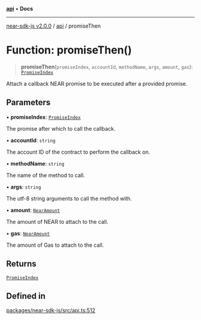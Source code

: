 [**api**](../README.md) • **Docs**

***

[near-sdk-js v2.0.0](../../packages.md) / [api](../README.md) / promiseThen

# Function: promiseThen()

> **promiseThen**(`promiseIndex`, `accountId`, `methodName`, `args`, `amount`, `gas`): [`PromiseIndex`](../../utils/type-aliases/PromiseIndex.md)

Attach a callback NEAR promise to be executed after a provided promise.

## Parameters

• **promiseIndex**: [`PromiseIndex`](../../utils/type-aliases/PromiseIndex.md)

The promise after which to call the callback.

• **accountId**: `string`

The account ID of the contract to perform the callback on.

• **methodName**: `string`

The name of the method to call.

• **args**: `string`

The utf-8 string arguments to call the method with.

• **amount**: [`NearAmount`](../../utils/type-aliases/NearAmount.md)

The amount of NEAR to attach to the call.

• **gas**: [`NearAmount`](../../utils/type-aliases/NearAmount.md)

The amount of Gas to attach to the call.

## Returns

[`PromiseIndex`](../../utils/type-aliases/PromiseIndex.md)

## Defined in

[packages/near-sdk-js/src/api.ts:512](https://github.com/dim-daskalov/near-sdk-js/blob/0bae67c8fac52fa6fac6b3698d8164f5618f8e2c/packages/near-sdk-js/src/api.ts#L512)
